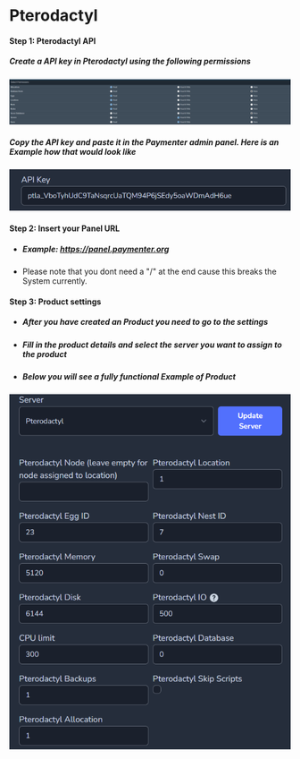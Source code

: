 # Pterodactyl

#### Step 1: Pterodactyl API

##### Create a API key in Pterodactyl using the following permissions

![image](pterodactyl.png)

##### Copy the API key and paste it in the Paymenter admin panel. Here is an Example how that would look like

![image](apikey.png)

#### Step 2: Insert your Panel URL

* ##### Example: <https://panel.paymenter.org>

* Please note that you dont need a "/" at the end cause this breaks the System currently.

#### Step 3: Product settings

* #####  After you have created an Product you need to go to the settings

* ##### Fill in the product details and select the server you want to assign to the product

* ##### Below you will see a fully functional Example of Product

![image](productsettingsexample.png)